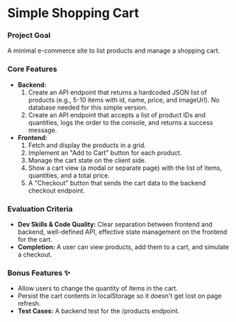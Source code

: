 # **Simple Shopping Cart**

### **Project Goal**

A minimal e-commerce site to list products and manage a shopping cart.

### **Core Features**

- **Backend:**
  1. Create an API endpoint that returns a hardcoded JSON list of products (e.g., 5-10 items with id, name, price, and imageUrl). No database needed for this simple version.
  2. Create an API endpoint that accepts a list of product IDs and quantities, logs the order to the console, and returns a success message.
- **Frontend:**
  1. Fetch and display the products in a grid.
  2. Implement an "Add to Cart" button for each product.
  3. Manage the cart state on the client side.
  4. Show a cart view (a modal or separate page) with the list of items, quantities, and a total price.
  5. A "Checkout" button that sends the cart data to the backend checkout endpoint.

### **Evaluation Criteria**

- **Dev Skills & Code Quality:** Clear separation between frontend and backend, well-defined API, effective state management on the frontend for the cart.
- **Completion:** A user can view products, add them to a cart, and simulate a checkout.

### **Bonus Features ✨**

- Allow users to change the quantity of items in the cart.
- Persist the cart contents in localStorage so it doesn't get lost on page refresh.
- **Test Cases:** A backend test for the /products endpoint.
